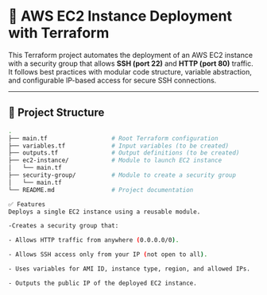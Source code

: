 # 🚀 AWS EC2 Instance Deployment with Terraform

This Terraform project automates the deployment of an AWS EC2 instance with a security group that allows **SSH (port 22)** and **HTTP (port 80)** traffic. It follows best practices with modular code structure, variable abstraction, and configurable IP-based access for secure SSH connections.

---

## 📁 Project Structure

```bash
.
├── main.tf                  # Root Terraform configuration
├── variables.tf             # Input variables (to be created)
├── outputs.tf               # Output definitions (to be created)
├── ec2-instance/            # Module to launch EC2 instance
│   └── main.tf
├── security-group/          # Module to create a security group
│   └── main.tf
└── README.md                # Project documentation

✅ Features
Deploys a single EC2 instance using a reusable module.

-Creates a security group that:

- Allows HTTP traffic from anywhere (0.0.0.0/0).

- Allows SSH access only from your IP (not open to all).

- Uses variables for AMI ID, instance type, region, and allowed IPs.

- Outputs the public IP of the deployed EC2 instance.
